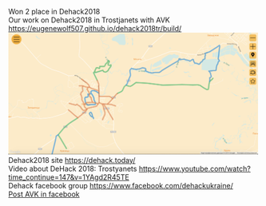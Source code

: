 Won 2 place in Dehack2018<br>
Our work on Dehack2018 in Trostjanets with AVK <a href="https://eugenewolf507.github.io/dehack2018tr/build/" target="_blank">https://eugenewolf507.github.io/dehack2018tr/build/</a><br>
<img width="500" height="auto" src="./build/img/photoapp.png" alt="photo app">
Dehack2018 site <a href="https://dehack.today/" target="_blank">https://dehack.today/</a><br>
Video about DeHack 2018: Trostyanets <a href="https://www.youtube.com/watch?time_continue=147&v=1YAgd2R45TE" target="_blank">https://www.youtube.com/watch?time_continue=147&v=1YAgd2R45TE</a><br>
Dehack facebook group <a href="https://www.facebook.com/dehackukraine/" target="_blank">https://www.facebook.com/dehackukraine/</a><br>
<a href="https://www.facebook.com/KyivCyclistsAssociation/posts/2170216106351333?__xts__%5B0%5D=68.ARDt4eG1J2HtwzvGWOC36uKkuXIzm1pdpqL0xgxwoLb3IS6EcsnAmHeOW0Aaz1s0M2IvAaU0btPeb-6vbpUWNiFoWZSVblxORcCksusOVRNMrHL90JL-FEypR09zc8LOU2RroxBCWb3kvrsz6uu4aN3zeE32ImFM7cC30_tbCbezSe709T7e7geiTyQDxDSR7a2k3WTaIw84_-Gx6mqJwPy48gw&__tn__=-R" target="_blank">Post AVK in facebook</a><br>



